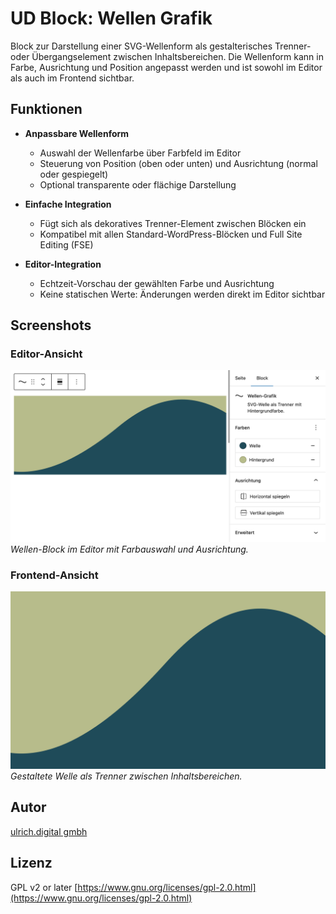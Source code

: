 # UD Block: Wellen Grafik

Block zur Darstellung einer SVG-Wellenform als gestalterisches Trenner- oder Übergangselement zwischen Inhaltsbereichen.
Die Wellenform kann in Farbe, Ausrichtung und Position angepasst werden und ist sowohl im Editor als auch im Frontend sichtbar.



## Funktionen

- **Anpassbare Wellenform**
  - Auswahl der Wellenfarbe über Farbfeld im Editor
  - Steuerung von Position (oben oder unten) und Ausrichtung (normal oder gespiegelt)
  - Optional transparente oder flächige Darstellung

- **Einfache Integration**
  - Fügt sich als dekoratives Trenner-Element zwischen Blöcken ein
  - Kompatibel mit allen Standard-WordPress-Blöcken und Full Site Editing (FSE)

- **Editor-Integration**
  - Echtzeit-Vorschau der gewählten Farbe und Ausrichtung
  - Keine statischen Werte: Änderungen werden direkt im Editor sichtbar



## Screenshots

### Editor-Ansicht
![Wellen Grafik – Editor-Ansicht](./assets/editor-view.png)
*Wellen-Block im Editor mit Farbauswahl und Ausrichtung.*

### Frontend-Ansicht
![Wellen Grafik – Frontend-Ansicht](./assets/ud-wellen-grafik.png)
*Gestaltete Welle als Trenner zwischen Inhaltsbereichen.*



## Autor

[ulrich.digital gmbh](https://ulrich.digital)


## Lizenz

GPL v2 or later
[https://www.gnu.org/licenses/gpl-2.0.html](https://www.gnu.org/licenses/gpl-2.0.html)

